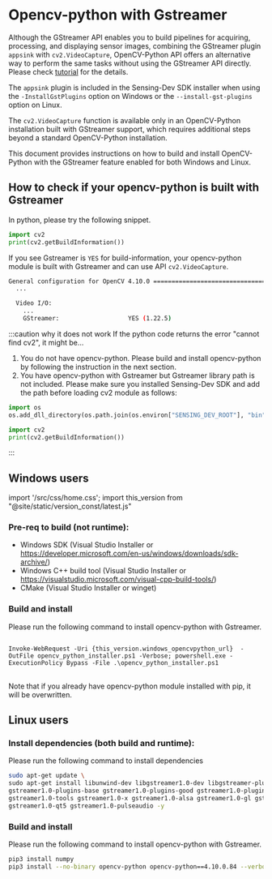 # Opencv-python with Gstreamer

Although the GStreamer API enables you to build pipelines for acquiring, processing, and displaying sensor images, combining the GStreamer plugin `appsink` with `cv2.VideoCapture`, OpenCV-Python API offers an alternative way to perform the same tasks without using  the GStreamer API directly. Please check [tutorial](../../tutorials/gstreamer/display-image.mdx) for the details.

The `appsink` plugin is included in the Sensing-Dev SDK installer when using the `-InstallGstPlugins` option on Windows or the `--install-gst-plugins` option on Linux.

The `cv2.VideoCapture` function is available only in an OpenCV-Python installation built with GStreamer support, which requires additional steps beyond a standard OpenCV-Python installation.

This document provides instructions on how to build and install OpenCV-Python with the GStreamer feature enabled for both Windows and Linux.

## How to check if your opencv-python is built with Gstreamer

In python, please try the following snippet.

```python
import cv2
print(cv2.getBuildInformation())
```

If you see Gstreamer is `YES` for build-information, your opencv-python module is built with Gstreamer and can use API `cv2.VideoCapture`.

```bash
General configuration for OpenCV 4.10.0 =====================================
  ...

  Video I/O:
    ...
    GStreamer:                   YES (1.22.5)

```

:::caution why it does not work
If the python code returns the error "cannot find cv2", it might be...
1. You do not have opencv-python. Please build and install opencv-python by following the instruction in the next section.
2. You have opencv-python with Gstreamer but Gstreamer library path is not included. Please make sure you installed Sensing-Dev SDK and add the path before loading cv2 module as follows:
```python
import os
os.add_dll_directory(os.path.join(os.environ["SENSING_DEV_ROOT"], "bin"))

import cv2
print(cv2.getBuildInformation())
```
:::

## Windows users

import '/src/css/home.css';
import this_version from "@site/static/version_const/latest.js"

### Pre-req to build (not runtime):

* Windows SDK (Visual Studio Installer or https://developer.microsoft.com/en-us/windows/downloads/sdk-archive/)
* Windows C++ build tool (Visual Studio Installer or https://visualstudio.microsoft.com/visual-cpp-build-tools/)
* CMake (Visual Studio Installer or winget)

### Build and install 

Please run the following command to install opencv-python with Gstreamer.

<pre>
<code class="language-powershell">
Invoke-WebRequest -Uri {this_version.windows_opencvpython_url}  -OutFile opencv_python_installer.ps1 -Verbose; powershell.exe -ExecutionPolicy Bypass -File .\opencv_python_installer.ps1
</code>
</pre>

Note that if you already have opencv-python module installed with pip, it will be overwritten.

## Linux users

### Install dependencies (both build and runtime):

Please run the following command to install dependencies

``` bash
sudo apt-get update \
sudo apt-get install libunwind-dev libgstreamer1.0-dev libgstreamer-plugins-base1.0-dev libgstreamer-plugins-bad1.0-dev \
gstreamer1.0-plugins-base gstreamer1.0-plugins-good gstreamer1.0-plugins-bad gstreamer1.0-plugins-ugly gstreamer1.0-libav \
gstreamer1.0-tools gstreamer1.0-x gstreamer1.0-alsa gstreamer1.0-gl gstreamer1.0-gtk3 \
gstreamer1.0-qt5 gstreamer1.0-pulseaudio -y
```

### Build and install 

Please run the following command to install opencv-python with Gstreamer.

```bash
pip3 install numpy
pip3 install --no-binary opencv-python opencv-python==4.10.0.84 --verbose
```